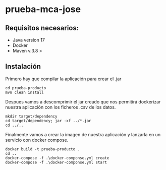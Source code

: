 # prueba-mca-jose

## Requisitos necesarios:
- Java version 17
- Docker
- Maven v.3.8 >

## Instalación

Primero hay que compilar la aplicación para crear el .jar

```
cd prueba-producto
mvn clean install
```

Despues vamos a descomprimir el jar creado que nos permitirá dockerizar nuestra aplicación con los ficheros .csv de los datos.

```
mkdir target/dependency
cd target/dependency; jar -xf ../*.jar
cd ../..
```
Finalmente vamos a crear la imagen de nuestra aplicación y lanzarla en un servicio con docker compose.
```
docker build -t prueba-producto .
cd ..
docker-compose -f .\docker-componse.yml create
docker-compose -f .\docker-componse.yml start
```